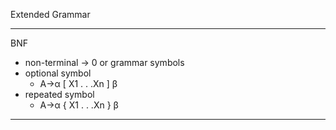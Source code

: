 Extended Grammar

---

BNF

* non-terminal -&gt; 0 or grammar symbols
* optional symbol
  * A→α \[ X1 . . .Xn \] β
* repeated symbol
  * A→α { X1 . . .Xn } β

---



